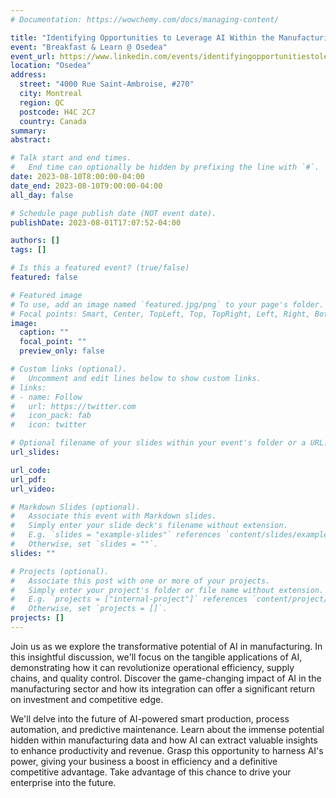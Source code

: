 ```yaml
---
# Documentation: https://wowchemy.com/docs/managing-content/

title: "Identifying Opportunities to Leverage AI Within the Manufacturing Sector"
event: "Breakfast & Learn @ Osedea"
event_url: https://www.linkedin.com/events/identifyingopportunitiestolever7092220829098233856/
location: "Osedea"
address:
  street: "4000 Rue Saint-Ambroise, #270"
  city: Montreal
  region: QC
  postcode: H4C 2C7
  country: Canada
summary:
abstract:

# Talk start and end times.
#   End time can optionally be hidden by prefixing the line with `#`.
date: 2023-08-10T8:00:00-04:00
date_end: 2023-08-10T9:00:00-04:00
all_day: false

# Schedule page publish date (NOT event date).
publishDate: 2023-08-01T17:07:52-04:00

authors: []
tags: []

# Is this a featured event? (true/false)
featured: false

# Featured image
# To use, add an image named `featured.jpg/png` to your page's folder.
# Focal points: Smart, Center, TopLeft, Top, TopRight, Left, Right, BottomLeft, Bottom, BottomRight.
image:
  caption: ""
  focal_point: ""
  preview_only: false

# Custom links (optional).
#   Uncomment and edit lines below to show custom links.
# links:
# - name: Follow
#   url: https://twitter.com
#   icon_pack: fab
#   icon: twitter

# Optional filename of your slides within your event's folder or a URL.
url_slides:

url_code:
url_pdf:
url_video:

# Markdown Slides (optional).
#   Associate this event with Markdown slides.
#   Simply enter your slide deck's filename without extension.
#   E.g. `slides = "example-slides"` references `content/slides/example-slides.md`.
#   Otherwise, set `slides = ""`.
slides: ""

# Projects (optional).
#   Associate this post with one or more of your projects.
#   Simply enter your project's folder or file name without extension.
#   E.g. `projects = ["internal-project"]` references `content/project/deep-learning/index.md`.
#   Otherwise, set `projects = []`.
projects: []
---
```


Join us as we explore the transformative potential of AI in manufacturing. In this insightful discussion, we'll focus on the tangible applications of AI, demonstrating how it can revolutionize operational efficiency, supply chains, and quality control. Discover the game-changing impact of AI in the manufacturing sector and how its integration can offer a significant return on investment and competitive edge.

We'll delve into the future of AI-powered smart production, process automation, and predictive maintenance. Learn about the immense potential hidden within manufacturing data and how AI can extract valuable insights to enhance productivity and revenue. Grasp this opportunity to harness AI's power, giving your business a boost in efficiency and a definitive competitive advantage. Take advantage of this chance to drive your enterprise into the future.
